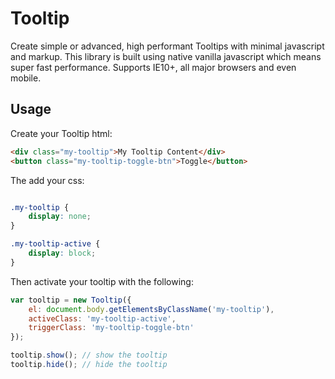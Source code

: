 # Tooltip

Create simple or advanced, high performant Tooltips with minimal javascript and markup.
This library is built using native vanilla javascript which means super fast performance. 
Supports IE10+, all major browsers and even mobile.

## Usage

Create your Tooltip html:

```html
<div class="my-tooltip">My Tooltip Content</div>
<button class="my-tooltip-toggle-btn">Toggle</button>
```

The add your css:

```css

.my-tooltip {
    display: none;
}

.my-tooltip-active {
    display: block;
}
```

Then activate your tooltip with the following: 

```javascript
var tooltip = new Tooltip({
    el: document.body.getElementsByClassName('my-tooltip'),
    activeClass: 'my-tooltip-active',
    triggerClass: 'my-tooltip-toggle-btn'
});

tooltip.show(); // show the tooltip
tooltip.hide(); // hide the tooltip
```